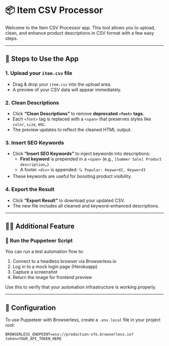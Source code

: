 # 📦 Item CSV Processor

Welcome to the Item CSV Processor app. This tool allows you to upload, clean, and enhance product descriptions in CSV format with a few easy steps.

---

## 🚀 Steps to Use the App

### 1. Upload your `item.csv` file

- Drag & drop your `item.csv` into the upload area.
- A preview of your CSV data will appear immediately.

### 2. Clean Descriptions

- Click **“Clean Descriptions”** to remove **deprecated `<font>` tags**.
- Each `<font>` tag is replaced with a `<span>` that preserves styles like `color`, `size`, etc.
- The preview updates to reflect the cleaned HTML output.

### 3. Insert SEO Keywords

- Click **“Insert SEO Keywords”** to inject keywords into descriptions:
  - **First keyword** is prepended in a `<span>` (e.g., `[Summer Sale] Product description…`)
  - A footer `<div>` is appended: `🔍 Popular: Keyword2, Keyword3`
- These keywords are useful for boosting product visibility.

### 4. Export the Result

- Click **“Export Result”** to download your updated CSV.
- The new file includes all cleaned and keyword-enhanced descriptions.

---

## 🧑‍💻 Additional Feature

### 🧪 Run the Puppeteer Script

You can run a test automation flow to:

1. Connect to a headless browser via Browserless.io
2. Log in to a mock login page (Herokuapp)
3. Capture a screenshot
4. Return the image for frontend preview

Use this to verify that your automation infrastructure is working properly.

---

## 🔧 Configuration

To use Puppeteer with Browserless, create a `.env.local` file in your project root:

```env
BROWSERLESS_ENDPOINT=wss://production-sfo.browserless.io?token=YOUR_API_TOKEN_HERE

```
